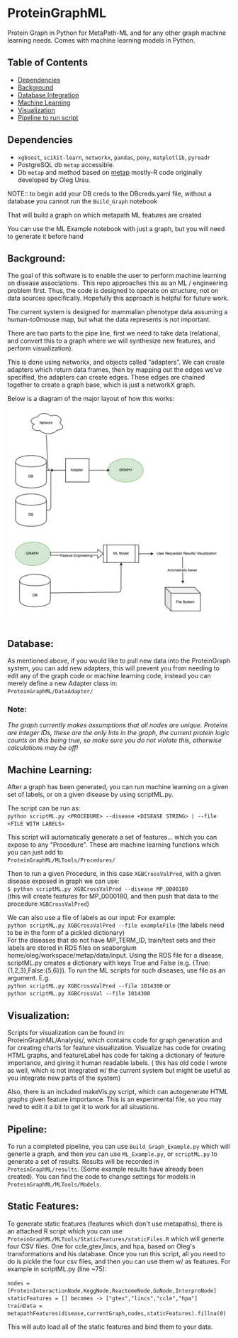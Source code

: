 # ProteinGraphML

Protein Graph in Python for MetaPath-ML and for any other graph machine learning
needs. Comes with machine learning models in Python.

## Table of Contents  

* [Dependencies](#Dependencies)
* [Background](#Background)
* [Database Integration](#Database)  
* [Machine Learning](#MachineLearning)  
* [Visualization](#Vis)  
* [Pipeline to run script](#Pipeline)  


## <a name="Dependencies"/>Dependencies

* `xgboost`, `scikit-learn`, `networkx`, `pandas`, `pony`, `matplotlib`, `pyreadr`
*  PostgreSQL db `metap` accessible.
*  Db `metap` and method based on [metap](https://github.com/unmtransinfo/metap) mostly-R code originally developed by Oleg Ursu.


NOTE:: to begin add your DB creds to the DBcreds.yaml file, without a database you cannot run the `Build_Graph` notebook

That will build a graph on which metapath ML features are created

You can use the ML Example notebook with just a graph, but you will need to generate it before hand



## <a name="Background"/>Background:

The goal of this software is to enable the user to perform machine learning on disease associations.
 This repo approaches this as an ML / engineering problem first. Thus, the code is designed to operate on structure, not on data sources specifically. Hopefully this approach is helpful for future work.

The current system is designed for mammalian phenotype data assuming a human-to0mouse map, but what the data represents is not important.

There are two parts to the pipe line, first we need to take data (relational, and convert this to a graph where we will synthesize new features, and perform visualization).

This is done using networkx, and objects called “adapters”. We can create adapters which return data frames, then by mapping out the edges we’ve specified, the adapters can create edges. These edges are chained together to create a graph base, which is just a networkX graph.

Below is a diagram of the major layout of how this works:
![alt text](MetapathDiagram.png)

## <a name="Database"/>Database:

As mentioned above, if you would like to pull new data into the ProteinGraph system, you can add new adapters, this will prevent you from needing to edit any of the graph code or machine learning code, instead you can merely define a new Adapter class in: <br>
`ProteinGraphML/DataAdapter/`
<br>

### Note:

<i>The graph currently makes assumptions that all nodes are unique. Proteins are integer IDs, these are the only Ints in the graph, the current protein logic counts on this being true, so make sure you do not violate this, otherwise calculations may be off!</i>


## <a name="MachineLearning"/>Machine Learning:

After a graph has been generated, you can run machine learning on a given set of labels, or on a given disease by using scriptML.py.

The script can be run as:<br>
`python scriptML.py <PROCEDURE> --disease <DISEASE STRING> | --file <FILE WITH LABELS>`<br>


This script will automatically generate a set of features... which you can expose to any "Procedure". These are machine learning functions which you can just add to <br>
`ProteinGraphML/MLTools/Procedures/`<br>

Then to run a given Procedure, in this case `XGBCrossValPred`, with a given disease exposed in graph we can use:<br>
`$ python scriptML.py XGBCrossValPred --disease MP_0000180`<br>
(this will create features for MP_0000180, and then push that data to the procedure `XGBCrossValPred`)

We can also use a file of labels as our input:
For example:<br>
`python scriptML.py XGBCrossValPred --file exampleFile`
(the labels need to be in the form of a pickled dictionary)<br>
For the diseases that do not have MP_TERM_ID, train/test sets and their labels are stored in RDS files on seaborgium home/oleg/workspace/metap/data/input. Using the RDS file for a disease, scriptML.py creates a dictionary with keys True and False (e.g. {True:{1,2,3},False:{5,6}}). To run the ML scripts for such diseases, use file as an argument. E.g.<br>
`python scriptML.py XGBCrossValPred --file 1014300` or <br>
`python scriptML.py XGBCrossVal --file 1014300`

## <a name="Vis"/>Visualization:
Scripts for visualization can be found in: <br>ProteinGraphML/Analysis/, which contains code for graph generation and for creating charts for feature visualization. Visualize has code for creating HTML graphs, and featureLabel has code for taking a dictionary of feature importance, and giving it human readable labels.
( this has old code I wrote as well, which is not integrated w/ the current system but might be useful as you integrate new parts of the system)

Also, there is an included makeVis.py script, which can autogenerate HTML graphs given feature importance. This is an experimental file, so you may need to edit it a bit to get it to work for all situations.


## <a name="Pipeline"/>Pipeline:
To run a completed pipeline, you can use `Build_Graph_Example.py` which will generte a graph, and then you can use `ML_Example.py`, or `scriptML.py` to generate a set of results. Results will be recorded in `ProteinGraphML/results`. (Some example results have already been created). You can find the code to change settings for models in `ProteinGraphML/MLTools/Models`.



## <a name="Static"/>Static Features:
To generate static features (features which don't use metapaths), there is an attached R script which you can use `ProteinGraphML/MLTools/StaticFeatures/staticFiles.R` which will generte four CSV files. One for ccle,gtex,lincs, and hpa, based on Oleg's transformations and his database.
Once you run this script, all you need to do is pickle the four csv files, and then you can use them w/ as features. For example in scriptML.py (line ~75): <br>

`nodes = [ProteinInteractionNode,KeggNode,ReactomeNode,GoNode,InterproNode]`<br>
`staticFeatures = [] becomes -> ["gtex","lincs","ccle","hpa"]`<br>
`trainData = metapathFeatures(disease,currentGraph,nodes,staticFeatures).fillna(0)`<br>


This will auto load all of the static features and bind them to your data.
